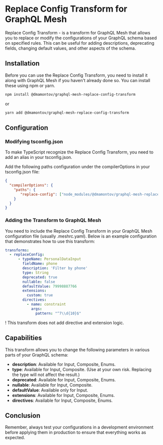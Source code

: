 # Replace Config Transform for GraphQL Mesh

Replace Config Transform - is a transform for GraphQL Mesh that allows you to replace or modify the configurations of your GraphQL schema based on specified rules. This can be useful for adding descriptions, deprecating fields, changing default values, and other aspects of the schema.

## Installation

Before you can use the Replace Config Transform, you need to install it along with GraphQL Mesh if you haven't already done so. You can install these using npm or yarn.

```bash
npm install @dmamontov/graphql-mesh-replace-config-transform
```

or

```bash
yarn add @dmamontov/graphql-mesh-replace-config-transform
```

## Configuration

### Modifying tsconfig.json

To make TypeScript recognize the Replace Config Transform, you need to add an alias in your tsconfig.json.

Add the following paths configuration under the compilerOptions in your tsconfig.json file:

```json
{
  "compilerOptions": {
    "paths": {
       "replace-config": ["node_modules/@dmamontov/graphql-mesh-replace-config-transform"]
    }
  }
}
```

### Adding the Transform to GraphQL Mesh

You need to include the Replace Config Transform in your GraphQL Mesh configuration file (usually .meshrc.yaml). Below is an example configuration that demonstrates how to use this transform:

```yaml
transforms:
  - replaceConfig:
      - typeName: PersonalDataInput
        fieldName: phone
        description: 'Filter by phone'
        type: String
        deprecated: true
        nullable: false
        defaultValue: 79998887766
        extensions:
          custom: true
        directives:
          - name: constraint
            args:
              pattern: "^7\\d{10}$"
```

! This transform does not add directive and extension logic.

## Capabilities

This transform allows you to change the following parameters in various parts of your GraphQL schema:

- **description**: Available for Input, Composite, Enums.
- **type**: Available for Input, Composite. (Use at your own risk. Replacing the type will not affect the result.)
- **deprecated**: Available for Input, Composite, Enums.
- **nullable**: Available for Input, Composite.
- **defaultValue**: Available only for Input.
- **extensions**: Available for Input, Composite, Enums.
- **directives**: Available for Input, Composite, Enums.

## Conclusion

Remember, always test your configurations in a development environment before applying them in production to ensure that everything works as expected.